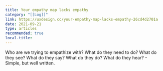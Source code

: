 ```yaml
---
title: Your empathy map lacks empathy
category: "[[Log]]"
link: https://uxdesign.cc/your-empathy-map-lacks-empathy-26cd4d2701a
date: 2021-09-21
type: articles
recommended: true
local-title:
---
```

Who are we trying to empathize with? What do they need to do? What do they see? What do they say? What do they do? What do they hear? - Simple, but well written.